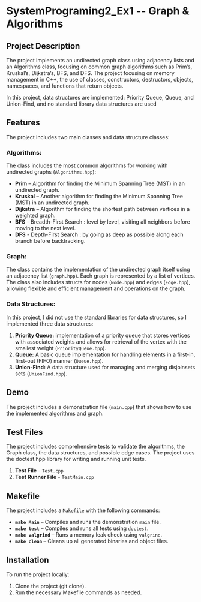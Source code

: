 # SystemPrograming2_Ex1 -- Graph & Algorithms
## Project Description
The project implements an undirected graph class using adjacency lists and an Algorithms class, focusing on common graph algorithms such as Prim’s, Kruskal’s, Dijkstra’s, BFS, and DFS. 
The project focusing on memory management in C++, the use of classes, constructors, destructors, objects, namespaces, and functions that return objects.

In this project, data 
 structures are implemented: Priority Queue, Queue, and Union-Find, and no standard library data structures are used
## Features
The project includes two main classes and data structure classes:

### Algorithms:
The class includes the most common algorithms for working with undirected graphs (`Algorithms.hpp`):

- **Prim** – Algorithm for finding the Minimum Spanning Tree (MST) in an undirected graph.
- **Kruskal** – Another algorithm for finding the Minimum Spanning Tree (MST) in an undirected graph.
- **Dijkstra** – Algorithm for finding the shortest path between vertices in a weighted graph.
- **BFS** - Breadth-First Search : level by level, visiting all neighbors before moving to the next level.
- **DFS** - Depth-First Search : by going as deep as possible along each branch before backtracking.

### Graph:
The class contains the implementation of the undirected graph itself using an adjacency list (`graph.hpp`). 
Each graph is represented by a list of vertices. 
The class also includes structs for nodes (`Node.hpp`) and edges (`Edge.hpp`), allowing flexible and efficient management and operations on the graph.


### Data Structures:
In this project, I did not use the standard libraries for data structures, so I implemented three  data structures:

1. **Priority Queue:** implementation of a priority queue that stores vertices with associated weights and allows for retrieval of the vertex with the smallest weight (`PriorityQueue.hpp`).
2. **Queue:** A basic queue implementation for handling elements in a first-in, first-out (FIFO) manner (`Queue.hpp`).
3. **Union-Find:** A data structure used for managing and merging disjoinsets sets (`UnionFind.hpp`).

## Demo
The project includes a demonstration file (`main.cpp`) that shows how to use the implemented algorithms and graph.
## Test Files
The project includes comprehensive tests to validate the algorithms, the Graph class, the data structures, and possible edge cases.
The project uses the doctest.hpp library for writing and running unit tests. 
1. **Test File** - `Test.cpp`
2. **Test Runner File** - `TestMain.cpp`

## Makefile
The project includes a `Makefile` with the following commands:
- **`make Main`** – Compiles and runs the demonstration `main` file.
- **`make test`** – Compiles and runs all tests using `doctest`.
- **`make valgrind`** – Runs a memory leak check using `valgrind`.
- **`make clean`** – Cleans up all generated binaries and object files.

## Installation
To run the project locally:
1. Clone the project (git clone).
2. Run the necessary Makefile commands as needed.
